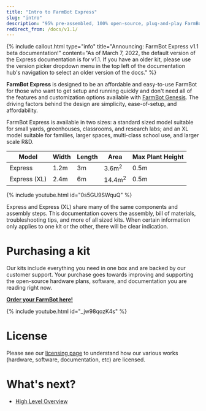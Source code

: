```yaml
---
title: "Intro to FarmBot Express"
slug: "intro"
description: "95% pre-assembled, 100% open-source, plug-and-play FarmBot. [Order yours here!](http://buy.farm.bot/)"
redirect_from: /docs/v1.1/
---
```


{%
include callout.html
type="info"
title="Announcing: FarmBot Express v1.1 beta documentation!"
content="As of March 7, 2022, the default version of the Express documentation is for v1.1. If you have an older kit, please use the version picker dropdown menu in the top left of the documentation hub's navigation to select an older version of the docs."
%}

**FarmBot Express** is designed to be an affordable and easy-to-use FarmBot for those who want to get setup and running quickly and don't need all of the features and customization options available with [FarmBot Genesis](http://genesis.farm.bot). The driving factors behind the design are simplicity, ease-of-setup, and affordability.

FarmBot Express is available in two sizes: a standard sized model suitable for small yards, greenhouses, classrooms, and research labs; and an XL model suitable for families, larger spaces, multi-class school use, and larger scale R&D.

|Model        |Width|Length|Area              |Max Plant Height|
|-------------|-----|------|------------------|----------------|
|Express      |1.2m |3m    |3.6m<sup>2</sup>  |0.5m
|Express (XL) |2.4m |6m    |14.4m<sup>2</sup> |0.5m

{% include youtube.html id="0s5GU9SWquQ" %}

Express and Express (XL) share many of the same components and assembly steps. This documentation covers the assembly, bill of materials, troubleshooting tips, and more of all sized kits. When certain information only applies to one kit or the other, there will be clear indication.

# Purchasing a kit

Our kits include everything you need in one box and are backed by our customer support. Your purchase goes towards improving and supporting the open-source hardware plans, software, and documentation you are reading right now.

**[Order your FarmBot here!](http://buy.farm.bot)**

{% include youtube.html id="_jw98qozK4s" %}

# License

Please see our [licensing page](http://licensing.farm.bot) to understand how our various works (hardware, software, documentation, etc) are licensed.

# What's next?

 * [High Level Overview](intro/high-level-overview.md)
